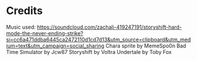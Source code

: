 # Credits

Music used: https://soundcloud.com/zachali-419247191/storyshift-hard-mode-the-never-ending-strike?si=cc6a471ddba6445ca2472110d1cd7d13&utm_source=clipboard&utm_medium=text&utm_campaign=social_sharing
Chara sprite by MemeSpo0n
Bad Time Simulator by Jcw87
Storyshift by Voltra
Undertale by Toby Fox
